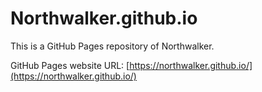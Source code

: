 # Northwalker.github.io

This is a GitHub Pages repository of Northwalker. 

GitHub Pages website URL: [https://northwalker.github.io/](https://northwalker.github.io/)

  
